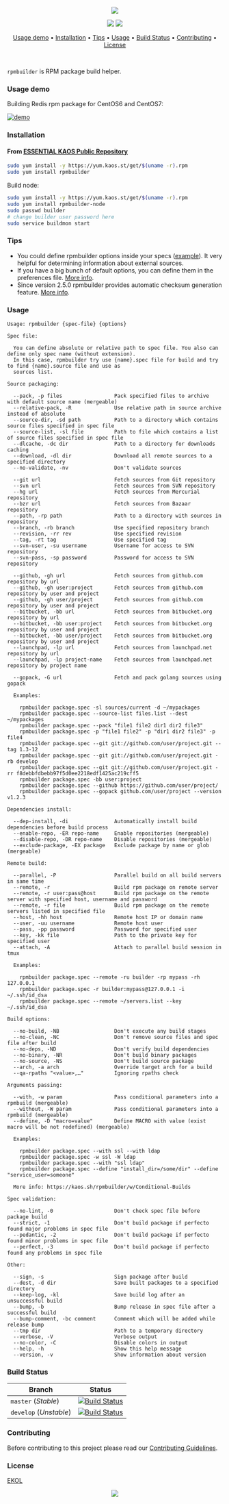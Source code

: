 <p align="center"><a href="#readme"><img src="https://gh.kaos.st/rpmbuilder.svg"/></a></p>

<p align="center">
  <a href="https://travis-ci.com/essentialkaos/rpmbuilder"><img src="https://travis-ci.com/essentialkaos/rpmbuilder.svg"></a>
  <a href="https://essentialkaos.com/ekol"><img src="https://gh.kaos.st/ekol.svg"></a>
</p>

<p align="center"><a href="#usage-demo">Usage demo</a> • <a href="#installation">Installation</a> • <a href="#tips">Tips</a> • <a href="#usage">Usage</a> • <a href="#build-status">Build Status</a> • <a href="#contributing">Contributing</a> • <a href="#license">License</a></p>

<br/>

`rpmbuilder` is RPM package build helper.

### Usage demo

Building Redis rpm package for CentOS6 and CentOS7:

[![demo](https://gh.kaos.st/rpmbuilder-220.gif)](#usage-demo)

### Installation

#### From [ESSENTIAL KAOS Public Repository](https://yum.kaos.st)

```bash
sudo yum install -y https://yum.kaos.st/get/$(uname -r).rpm
sudo yum install rpmbuilder
```

Build node:

```bash
sudo yum install -y https://yum.kaos.st/get/$(uname -r).rpm
sudo yum install rpmbuilder-node
sudo passwd builder
# change builder user password here
sudo service buildmon start
```

### Tips

* You could define rpmbuilder options inside your specs ([example](https://github.com/essentialkaos/kaos-repo/blob/develop/specs/clickhouse/clickhouse.spec#L3-L4)). It very helpful for determining information about external sources.
* If you have a big bunch of default options, you can define them in the preferences file. [More info](https://github.com/essentialkaos/rpmbuilder/wiki/Preferences-file).
* Since version 2.5.0 rpmbuilder provides automatic checksum generation feature. [More info](https://github.com/essentialkaos/rpmbuilder/wiki/Automatic-SHA-512-checksum-generation).

### Usage

```
Usage: rpmbuilder {spec-file} {options}

Spec file:

  You can define absolute or relative path to spec file. You also can define only spec name (without extension).
  In this case, rpmbuilder try use {name}.spec file for build and try to find {name}.source file and use as 
  sources list.

Source packaging:

  --pack, -p files                 Pack specified files to archive with default source name (mergeable)
  --relative-pack, -R              Use relative path in source archive instead of absolute
  --source-dir, -sd path           Path to a directory which contains source files specified in spec file
  --source-list, -sl file          Path to file which contains a list of source files specified in spec file
  --dlcache, -dc dir               Path to a directory for downloads caching
  --download, -dl dir              Download all remote sources to a specified directory
  --no-validate, -nv               Don't validate sources

  --git url                        Fetch sources from Git repository
  --svn url                        Fetch sources from SVN repository
  --hg url                         Fetch sources from Mercurial repository
  --bzr url                        Fetch sources from Bazaar repository
  --path, -rp path                 Path to a directory with sources in repository
  --branch, -rb branch             Use specified repository branch
  --revision, -rr rev              Use specified revision
  --tag, -rt tag                   Use specified tag
  --svn-user, -su username         Username for access to SVN repository
  --svn-pass, -sp password         Password for access to SVN repository

  --github, -gh url                Fetch sources from github.com repository by url
  --github, -gh user:project       Fetch sources from github.com repository by user and project
  --github, -gh user/project       Fetch sources from github.com repository by user and project
  --bitbucket, -bb url             Fetch sources from bitbucket.org repository by url
  --bitbucket, -bb user:project    Fetch sources from bitbucket.org repository by user and project
  --bitbucket, -bb user/project    Fetch sources from bitbucket.org repository by user and project
  --launchpad, -lp url             Fetch sources from launchpad.net repository by url
  --launchpad, -lp project-name    Fetch sources from launchpad.net repository by project name

  --gopack, -G url                 Fetch and pack golang sources using gopack

  Examples:

    rpmbuilder package.spec -sl sources/current -d ~/mypackages
    rpmbuilder package.spec --source-list files.list --dest ~/mypackages
    rpmbuilder package.spec --pack "file1 file2 dir1 dir2 file3"
    rpmbuilder package.spec -p "file1 file2" -p "dir1 dir2 file3" -p file4
    rpmbuilder package.spec --git git://github.com/user/project.git --tag 1.3-12
    rpmbuilder package.spec --git git://github.com/user/project.git -rb develop
    rpmbuilder package.spec --git git://github.com/user/project.git -rr f8debbfdbebb97f5d0ee2218edf1425ac219cff5
    rpmbuilder package.spec -bb user:project
    rpmbuilder package.spec --github https://github.com/user/project/
    rpmbuilder package.spec --gopack github.com/user/project --version v1.2.3

Dependencies install:

  --dep-install, -di               Automatically install build dependencies before build process
  --enable-repo, -ER repo-name     Enable repositories (mergeable)
  --disable-repo, -DR repo-name    Disable repositories (mergeable)
  --exclude-package, -EX package   Exclude package by name or glob (mergeable)

Remote build:

  --parallel, -P                   Parallel build on all build servers in same time
  --remote, -r                     Build rpm package on remote server
  --remote, -r user:pass@host      Build rpm package on the remote server with specified host, username and password
  --remote, -r file                Build rpm package on the remote servers listed in specified file
  --host, -hh host                 Remote host IP or domain name
  --user, -uu username             Remote host user
  --pass, -pp password             Password for specified user
  --key, -kk file                  Path to the private key for specified user
  --attach, -A                     Attach to parallel build session in tmux

  Examples:

    rpmbuilder package.spec --remote -ru builder -rp mypass -rh 127.0.0.1
    rpmbuilder package.spec -r builder:mypass@127.0.0.1 -i ~/.ssh/id_dsa
    rpmbuilder package.spec --remote ~/servers.list --key ~/.ssh/id_dsa

Build options:

  --no-build, -NB                  Don't execute any build stages
  --no-clean, -NC                  Don't remove source files and spec file after build
  --no-deps, -ND                   Don't verify build dependencies
  --no-binary, -NR                 Don't build binary packages
  --no-source, -NS                 Don't build source package
  --arch, -a arch                  Override target arch for a build
  --qa-rpaths "<value>,…"          Ignoring rpaths check

Arguments passing:

  --with, -w param                 Pass conditional parameters into a rpmbuild (mergeable)
  --without, -W param              Pass conditional parameters into a rpmbuild (mergeable)
  --define, -D "macro=value"       Define MACRO with value (exist macro will be not redefined) (mergeable)

  Examples:

    rpmbuilder package.spec --with ssl --with ldap
    rpmbuilder package.spec -w ssl -W ldap
    rpmbuilder package.spec --with "ssl ldap"
    rpmbuilder package.spec --define "install_dir=/some/dir" --define "service_user=someone"

  More info: https://kaos.sh/rpmbuilder/w/Conditional-Builds

Spec validation:

  --no-lint, -0                    Don't check spec file before package build
  --strict, -1                     Don't build package if perfecto found major problems in spec file
  --pedantic, -2                   Don't build package if perfecto found minor problems in spec file
  --perfect, -3                    Don't build package if perfecto found any problems in spec file

Other:

  --sign, -s                       Sign package after build
  --dest, -d dir                   Save built packages to a specified directory
  --keep-log, -kl                  Save build log after an unsuccessful build
  --bump, -b                       Bump release in spec file after a successful build
  --bump-comment, -bc comment      Comment which will be added while release bump
  --tmp dir                        Path to a temporary directory
  --verbose, -V                    Verbose output
  --no-color, -C                   Disable colors in output
  --help, -h                       Show this help message
  --version, -v                    Show information about version

```

### Build Status

| Branch | Status |
|--------|--------|
| `master` (_Stable_) | [![Build Status](https://travis-ci.com/essentialkaos/rpmbuilder.svg?branch=master)](https://travis-ci.com/essentialkaos/rpmbuilder) |
| `develop` (_Unstable_) | [![Build Status](https://travis-ci.com/essentialkaos/rpmbuilder.svg?branch=develop)](https://travis-ci.com/essentialkaos/rpmbuilder) |

### Contributing

Before contributing to this project please read our [Contributing Guidelines](https://github.com/essentialkaos/contributing-guidelines#contributing-guidelines).

### License

[EKOL](https://essentialkaos.com/ekol)

<p align="center"><a href="https://essentialkaos.com"><img src="https://gh.kaos.st/ekgh.svg"/></a></p>
